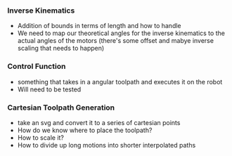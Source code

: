 ### Inverse Kinematics
- Addition of bounds in terms of length and how to handle
- We need to map our theoretical angles for the inverse kinematics to the actual angles of the motors (there's some offset and mabye inverse scaling that needs to happen)

### Control Function
- something that takes in a angular toolpath and executes it on the robot
- Will need to be tested

### Cartesian Toolpath Generation
- take an svg and convert it to a series of cartesian points
- How do we know where to place the toolpath?
- How to scale it?
- How to divide up long motions into shorter interpolated paths


